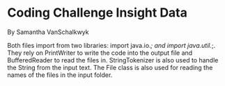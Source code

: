 # Coding Challenge Insight Data

By Samantha VanSchalkwyk

Both files import from two libraries: import java.io.*; and import java.util.*;.
They rely on PrintWriter to write the code into the output file and BufferedReader to read the files in.
StringTokenizer is also used to handle the String from the input text.
The File class is also used for reading the names of the files in the input folder.
